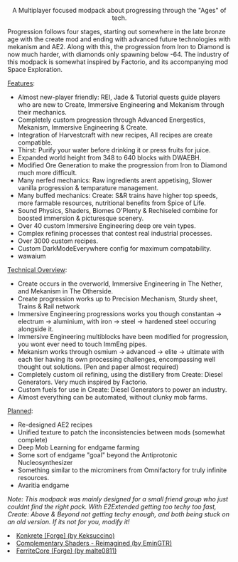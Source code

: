 <p align="center">A Multiplayer focused modpack about progressing through the "Ages" of tech.</p>
<p>Progression follows four stages, starting out somewhere in the late bronze age with the create mod and ending with advanced future technologies with mekanism and AE2. Along with this, the progression from Iron to Diamond is now much harder, with diamonds only spawning below -64. The industry of this modpack is somewhat inspired by Factorio, and its accompanying mod Space Exploration.</p>
<p><u>Features</u>:</p>
<ul>
<li>Almost new-player friendly: REI, Jade &amp; Tutorial quests guide players who are new to Create, Immersive Engineering and Mekanism through their mechanics.</li>
<li>Completely custom progression through Advanced Energestics, Mekanism, Immersive Engineering &amp; Create.</li>
<li>Integration of Harvestcraft with new recipes, All recipes are create compatible.</li>
<li>Thirst: Purify your water before drinking it or press fruits for juice.</li>
<li>Expanded world height from 348 to 640 blocks with DWAEBH.</li>
<li>Modified Ore Generation to make the progression from Iron to Diamond much more difficult.</li>
<li>Many nerfed mechanics: Raw ingredients arent appetising, Slower vanilla progression &amp; temparature management.</li>
<li>Many buffed mechanics: Create: S&amp;R trains have higher top speeds, more farmable resources, nutritional benefits from Spice of Life.</li>
<li>Sound Physics, Shaders, Biomes O'Plenty &amp; Rechiseled combine for boosted immersion &amp; picturesque scenery.</li>
<li>Over 40 custom Immersive Engineering deep ore vein types.</li>
<li>Complex refining processes that contest real industrial processes.</li>
<li>Over 3000 custom recipes.</li>
<li>Custom DarkModeEverywhere config for maximum compatability.</li>
<li>wawaium</li>
</ul>
<p><u>Technical Overview</u>:</p>
<ul>
<li>Create occurs in the overworld, Immersive Engineering in The Nether, and Mekanism in The Otherside.</li>
<li>Create progression works up to Precision Mechanism, Sturdy sheet, Trains &amp; Rail network</li>
<li>Immersive Engineering progressions works you though constantan -&gt; electrum -&gt; aluminium, with iron -&gt; steel -&gt; hardened steel occuring alongside it.</li>
<li>Immersive Engineering multiblocks have been modified for progression, you wont ever need to touch ImmEng pipes.</li>
<li>Mekanism works through osmium -&gt; advanced -&gt; elite -&gt; ultimate with each tier having its own processing challenges, encompassing well thought out solutions. (Pen and paper almost required)</li>
<li>Completely custom oil refining, using the distillery from Create: Diesel Generators. Very much inspired by Factorio.</li>
<li>Custom fuels for use in Create: Diesel Generators to power an industry.</li>
<li>Almost everything can be automated, without clunky mob farms.</li>
</ul>
<p><u>Planned</u>:</p>
<ul>
<li>Re-designed AE2 recipes</li>
<li>Unified texture to patch the inconsistencies between mods (somewhat complete)</li>
<li>Deep Mob Learning for endgame farming</li>
<li>Some sort of endgame "goal" beyond the Antiprotonic Nucleosynthesizer</li>
<li>Something similar to the microminers from Omnifactory for truly infinite resources.</li>
<li>Avaritia endgame</li>
</ul>
<p><em>Note: This modpack was mainly designed for a small friend group who just couldnt find the right pack. With E2Extended getting too techy too fast, Create: Above &amp; Beyond not getting techy enough, and both being stuck on an old version. If its not for you, modify it!</em></p>
<li><a href="https://www.curseforge.com/minecraft/mc-mods/konkrete">Konkrete [Forge] (by Keksuccino)</a></li>
<li><a href="https://www.curseforge.com/minecraft/shaders/complementary-reimagined">Complementary Shaders - Reimagined (by EminGTR)</a></li>
<li><a href="https://www.curseforge.com/minecraft/mc-mods/ferritecore">FerriteCore (Forge) (by malte0811)</a></li>
</ul>
